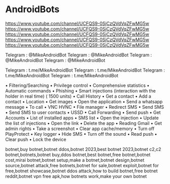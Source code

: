 # AndroidBots

https://www.youtube.com/channel/UCFQS9-0SjCzQVdVqZFwMG5w
https://www.youtube.com/channel/UCFQS9-0SjCzQVdVqZFwMG5w
https://www.youtube.com/channel/UCFQS9-0SjCzQVdVqZFwMG5w
https://www.youtube.com/channel/UCFQS9-0SjCzQVdVqZFwMG5w
https://www.youtube.com/channel/UCFQS9-0SjCzQVdVqZFwMG5w

Telegram : @MikeAndroidBot
Telegram : @MikeAndroidBot
Telegram : @MikeAndroidBot
Telegram : @MikeAndroidBot

Telegram : t.me/MikeAndroidBot
Telegram : t.me/MikeAndroidBot
Telegram : t.me/MikeAndroidBot
Telegram : t.me/MikeAndroidBot

• Filtering/Searching
• Privilege control
• Comprehensive statistics
• Automatic commands
• Phishing
• Smart injections (interaction with the holder in real time) ( 1500 units) 
• Call History
• Get a contact
• Add a contact
• Location
• Get images
• Open the application
• Send a whatsapp message
• To call
• VNC HVNC
• File manager
• Redirect SMS
• Send SMS
• Send SMS to user contacts
• USSD
• Call Forwarding
• Send push
• Get Accounts
• List of installed apps
• SMS list
• Open the injection
• Update the list of injections
• Open the link
• Delete the app
• Reading Gmail
• Get admin rights
• Take a screenshot
• Clear app cache/memory
• Turn off PlayProtect
• Key logger
• Hide SMS
• Turn off the sound
• Read push
• Clear push
• Lock the device



botnet,buy botnet,botnet ddos,botnet 2023,best botnet 2023,botnet c2,c2 botnet,botnets,botnet buy,ddos botnet,best botnet,free botnet,botnet cost,mirai botnet,botnet setup,make a botnet,botnet design,botnet source,botnet attack,free botnets,botnet for sale,botnet exploit,botnet for free,botnet showcase,botnet ddos attack,how to build botnet,free botnet reddit,botnet vpn free apk,how botnets work,make your own botnet

